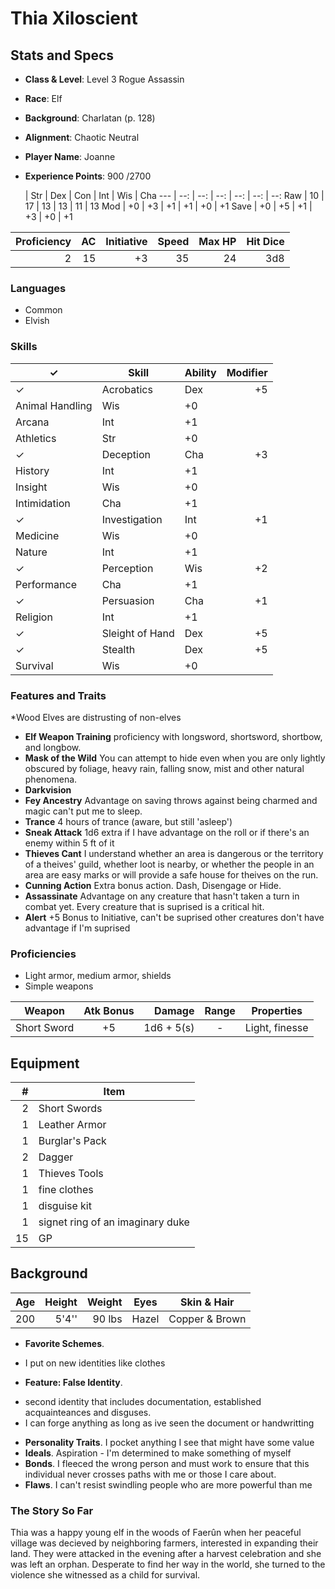 # Thia Xiloscient

## Stats and Specs

* **Class & Level**: Level 3 Rogue Assassin 
* **Race**: Elf
* **Background**: Charlatan (p. 128)
* **Alignment**: Chaotic Neutral
* **Player Name**: Joanne
* **Experience Points**: 900 /2700

     | Str | Dex  | Con  | Int  | Wis  | Cha
---  | --: | --:  | --:  | --:  | --:  | --:
Raw  | 10  |  17  |  13  |  13  |  11  |  13
Mod  | +0  |  +3  |  +1  |  +1  |  +0  |  +1
Save | +0  |  +5  |  +1  |  +3  |  +0  |  +1

Proficiency | AC  | Initiative | Speed | Max HP | Hit Dice
----------: | --: | ---------: | ----: | -----: | -------:
         2  |  15 |         +3 | 35 |     24 | 3d8    

### Languages

* Common
* Elvish

### Skills

✓  | Skill           | Ability | Modifier
---| --------------- | ------- | -------:
✓ | Acrobatics      | Dex     | +5
  | Animal Handling | Wis     | +0
  | Arcana          | Int     | +1
  | Athletics       | Str     | +0
✓ | Deception       | Cha     | +3
  | History         | Int     | +1
  | Insight         | Wis     | +0
  | Intimidation    | Cha     | +1
✓ | Investigation   | Int     | +1
  | Medicine        | Wis     | +0
  | Nature          | Int     | +1
✓ | Perception      | Wis     | +2
  | Performance     | Cha     | +1
✓ | Persuasion      | Cha     | +1
  | Religion        | Int     | +1
✓ | Sleight of Hand | Dex     | +5
✓ | Stealth         | Dex     | +5
  | Survival        | Wis     | +0

### Features and Traits
*Wood Elves are distrusting of non-elves 
* **Elf Weapon Training** proficiency with longsword, shortsword, shortbow, and longbow.
* **Mask of the Wild** You can attempt to hide even when you are only lightly obscured by foliage, heavy rain, falling snow, mist and other natural phenomena. 
* **Darkvision**
* **Fey Ancestry** Advantage on saving throws against being charmed and magic can't put me to sleep. 
* **Trance** 4 hours of trance (aware, but still 'asleep')
* **Sneak Attack** 1d6 extra if I have advantage on the roll or if there's an enemy within 5 ft of it
* **Thieves Cant** I understand whether an area is dangerous or the territory of a theives' guild, 
whether loot is nearby, or whether the people in an area are easy marks or will provide a safe house for theives on the run.
* **Cunning Action** Extra bonus action. Dash, Disengage or Hide.  
* **Assassinate** Advantage on any creature that hasn't taken a turn in combat yet. Every creature that is suprised is a critical hit. 
* **Alert** +5 Bonus to Initiative, can't be suprised other creatures don't have advantage if I'm suprised 

### Proficiencies

* Light armor, medium armor, shields
* Simple weapons


Weapon         | Atk Bonus | Damage     | Range   | Properties
------         | :-------: | -----:     | :---:   | ----------
Short Sword    |    +5     | 1d6 + 5(s) | -       | Light, finesse


## Equipment
\#  | Item
--: | ---------
2   | Short Swords
1   | Leather Armor
1   | Burglar's Pack
2   | Dagger
1   | Thieves Tools
1   | fine clothes
1   | disguise kit
1   | signet ring of an imaginary duke
15  | GP

## Background

Age | Height | Weight   | Eyes   | Skin & Hair
--: | -----: | ------:  | ----   | ------------
200  | 5'4'' | 90 lbs   | Hazel   | Copper & Brown

* **Favorite Schemes**.
- I put on new identities like clothes
* **Feature: False Identity**.
- second identity that includes documentation, established acquainteances and disguses.
- I can forge anything as long as ive seen the document or handwritting 

* **Personality Traits**.  I pocket anything I see that  might have some value
* **Ideals**. Aspiration - I'm determined to make something of myself 
* **Bonds**. I fleeced the wrong person and must work to ensure that this 
individual never crosses paths with me or those I care about. 
* **Flaws**. I can't resist swindling people who are more powerful than me

### The Story So Far

Thia was a happy young elf in the woods of Faerûn when her peaceful village was decieved by neighboring farmers, 
interested in expanding their land. They were attacked in the evening after a harvest celebration and she was left an orphan. Desperate to find her way in the world, she turned to the violence she witnessed as a child for survival.  
